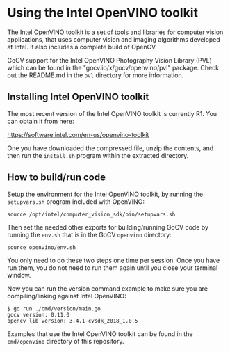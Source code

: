 # Using the Intel OpenVINO toolkit

The Intel OpenVINO toolkit is a set of tools and libraries for computer vision applications, that uses computer vision and imaging algorithms developed at Intel. It also includes a complete build of OpenCV.

GoCV support for the Intel OpenVINO Photography Vision Library (PVL) which can be found in the "gocv.io/x/gocv/openvino/pvl" package. Check out the README.md in the `pvl` directory for more information.

## Installing Intel OpenVINO toolkit

The most recent version of the Intel OpenVINO toolkit is currently R1. You can obtain it from here:

https://software.intel.com/en-us/openvino-toolkit

One you have downloaded the compressed file, unzip the contents, and then run the `install.sh` program within the extracted directory.

## How to build/run code

Setup the environment for the Intel OpenVINO toolkit, by running the `setupvars.sh` program included with OpenVINO:

```
source /opt/intel/computer_vision_sdk/bin/setupvars.sh
```

Then set the needed other exports for building/running GoCV code by running the `env.sh` that is in the GoCV `openvino` directory:

```
source openvino/env.sh
```

You only need to do these two steps one time per session. Once you have run them, you do not need to run them again until you close your terminal window.

Now you can run the version command example to make sure you are compiling/linking against Intel OpenVINO:

```
$ go run ./cmd/version/main.go 
gocv version: 0.11.0
opencv lib version: 3.4.1-cvsdk_2018_1.0.5
```

Examples that use the Intel OpenVINO toolkit can be found in the `cmd/openvino` directory of this repository.

